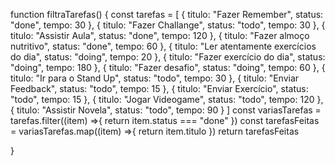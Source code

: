 function filtraTarefas() {
  const tarefas = [
    { titulo: "Fazer Remember", status: "done", tempo: 30 },
    { titulo: "Fazer Challange", status: "todo", tempo: 30 },
    { titulo: "Assistir Aula", status: "done", tempo: 120 },
    { titulo: "Fazer almoço nutritivo", status: "done", tempo: 60 },
    { titulo: "Ler atentamente exercícios do dia", status: "doing", tempo: 20 },
    { titulo: "Fazer exercício do dia", status: "doing", tempo: 180 },
    { titulo: "Fazer desafio", status: "doing", tempo: 60 },
    { titulo: "Ir para o Stand Up", status: "todo", tempo: 30 },
    { titulo: "Enviar Feedback", status: "todo", tempo: 15 },
    { titulo: "Enviar Exercício", status: "todo", tempo: 15 },
    { titulo: "Jogar Videogame", status: "todo", tempo: 120 },
    { titulo: "Assistir Novela", status: "todo", tempo: 90 }
 ]
     const variasTarefas = tarefas.filter((item) =>{
            return item.status === "done"
     })
   const tarefasFeitas = variasTarefas.map((item) =>{
           return item.titulo 
   })
     return tarefasFeitas
     
}